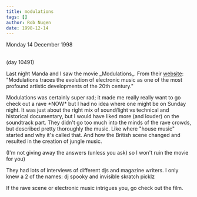 ```yaml
---
title: modulations
tags: []
author: Rob Nugen
date: 1998-12-14
---
```


<title>modulations</title>

<p class=date>Monday 14 December 1998</p>
<br>(day 10491)

<p>Last night Manda and I saw the movie _Modulations_.  From their <a href="http://www.modulations.com">website</a>: "Modulations traces the evolution of electronic music as one of the most profound artistic developments of the 20th century."

<p>Modulations was certainly super rad; it made me really really want to go check out a rave *NOW* but I had no idea where one might be on Sunday night.  It was just about the right mix of sound/light vs technical and historical documentary, but I would have liked more (and louder) on the soundtrack part.  They didn't go too much into the minds of the rave crowds, but described pretty thoroughly the music.  Like where "house music" started and why it's called that.  And how the British scene changed and resulted in the creation of jungle music. 

<p>(I'm not giving away the answers (unless you ask) so I won't ruin the movie for you)

<p>They had lots of interviews of different djs and magazine writers.  I only knew a 2 of the names: dj spooky and invisible skratch picklz

<p>If the rave scene or electronic music intrigues you, go check out the film. 
</p>
